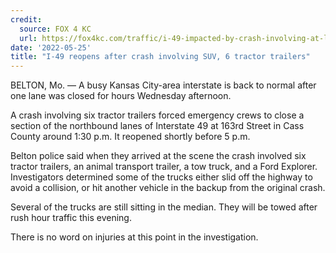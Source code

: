 ```yaml
---
credit:
  source: FOX 4 KC
  url: https://fox4kc.com/traffic/i-49-impacted-by-crash-involving-at-least-4-tractor-trailers/
date: '2022-05-25'
title: "I-49 reopens after crash involving SUV, 6 tractor trailers"
---
```

BELTON, Mo. — A busy Kansas City-area interstate is back to normal after one lane was closed for hours Wednesday afternoon.

A crash involving six tractor trailers forced emergency crews to close a section of the northbound lanes of Interstate 49 at 163rd Street in Cass County around 1:30 p.m. It reopened shortly before 5 p.m.

Belton police said when they arrived at the scene the crash involved six tractor trailers, an animal transport trailer, a tow truck, and a Ford Explorer. Investigators determined some of the trucks either slid off the highway to avoid a collision, or hit another vehicle in the backup from the original crash.

Several of the trucks are still sitting in the median. They will be towed after rush hour traffic this evening.

There is no word on injuries at this point in the investigation.
